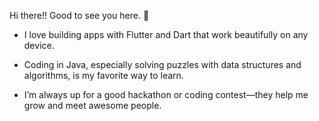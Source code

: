    Hi there!! Good to see you here. 👋

- I love building apps with Flutter and Dart that work beautifully on any device.

- Coding in Java, especially solving puzzles with data structures and algorithms, is my favorite way to learn.

- I’m always up for a good hackathon or coding contest—they help me grow and meet awesome people.

